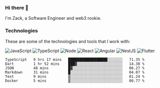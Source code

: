 ### Hi there 👋
I'm Zack, a Software Engineer and web3 rookie.

### Technologies
These are some of the technologies and tools that I work with:

![JavaScript](https://img.shields.io/badge/JavaScript-323330.svg?logo=javascript&logoColor=F7DF1E) 
![TypeScript](https://img.shields.io/badge/TypeScript-007ACC.svg?logo=typescript&logoColor=white) 
![Node](https://img.shields.io/badge/Node.js-43853D.svg?logo=node.js&logoColor=white)
![React](https://img.shields.io/badge/React-20232a.svg?logo=react&logoColor=61DAFB) 
![Angular](https://img.shields.io/badge/Angular-E23237.svg?logo=angularjs&logoColor=white)
![NestJS](https://img.shields.io/badge/NestJS-E0234E?logo=nestjs&logoColor=white)
![Flutter](https://img.shields.io/badge/Flutter-02569B.svg?logo=flutter&logoColor=white)

<!--START_SECTION:waka-->

```text
TypeScript   9 hrs 17 mins   ██████████████████░░░░░░░   71.35 %
Dart         1 hr 52 mins    ███▓░░░░░░░░░░░░░░░░░░░░░   14.38 %
JSON         48 mins         █▓░░░░░░░░░░░░░░░░░░░░░░░   06.27 %
Markdown     31 mins         █░░░░░░░░░░░░░░░░░░░░░░░░   04.07 %
Text         9 mins          ▒░░░░░░░░░░░░░░░░░░░░░░░░   01.24 %
Docker       5 mins          ▒░░░░░░░░░░░░░░░░░░░░░░░░   00.77 %
```

<!--END_SECTION:waka-->

